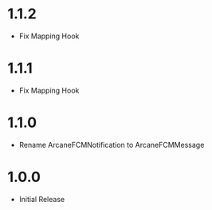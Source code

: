 # 1.1.2
* Fix Mapping Hook

# 1.1.1
* Fix Mapping Hook

# 1.1.0 
* Rename ArcaneFCMNotification to ArcaneFCMMessage

# 1.0.0

* Initial Release
